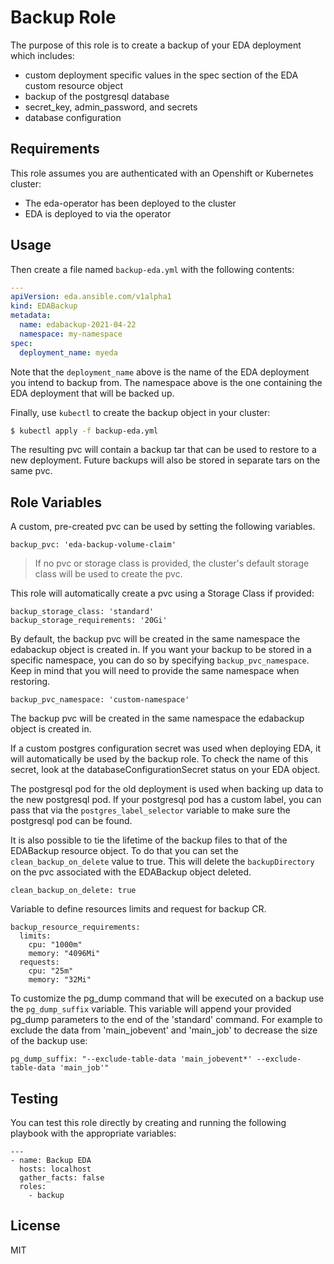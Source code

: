 Backup Role
=========

The purpose of this role is to create a backup of your EDA deployment which includes:
  - custom deployment specific values in the spec section of the EDA custom resource object
  - backup of the postgresql database
  - secret_key, admin_password, and secrets
  - database configuration

Requirements
------------

This role assumes you are authenticated with an Openshift or Kubernetes cluster:
  - The eda-operator has been deployed to the cluster
  - EDA is deployed to via the operator


Usage
----------------

Then create a file named `backup-eda.yml` with the following contents:

```yaml
---
apiVersion: eda.ansible.com/v1alpha1
kind: EDABackup
metadata:
  name: edabackup-2021-04-22
  namespace: my-namespace
spec:
  deployment_name: myeda
```

Note that the `deployment_name` above is the name of the EDA deployment you intend to backup from.  The namespace above is the one containing the EDA deployment that will be backed up.

Finally, use `kubectl` to create the backup object in your cluster:

```bash
$ kubectl apply -f backup-eda.yml
```

The resulting pvc will contain a backup tar that can be used to restore to a new deployment. Future backups will also be stored in separate tars on the same pvc.


Role Variables
--------------

A custom, pre-created pvc can be used by setting the following variables.

```
backup_pvc: 'eda-backup-volume-claim'
```

> If no pvc or storage class is provided, the cluster's default storage class will be used to create the pvc.

This role will automatically create a pvc using a Storage Class if provided:

```
backup_storage_class: 'standard'
backup_storage_requirements: '20Gi'
```

By default, the backup pvc will be created in the same namespace the edabackup object is created in. If you want your backup to be stored
in a specific namespace, you can do so by specifying `backup_pvc_namespace`.  Keep in mind that you will
need to provide the same namespace when restoring.

```
backup_pvc_namespace: 'custom-namespace'
```
The backup pvc will be created in the same namespace the edabackup object is created in.

If a custom postgres configuration secret was used when deploying EDA, it will automatically be used by the backup role.
To check the name of this secret, look at the databaseConfigurationSecret status on your EDA object.

The postgresql pod for the old deployment is used when backing up data to the new postgresql pod.  If your postgresql pod has a custom label,
you can pass that via the `postgres_label_selector` variable to make sure the postgresql pod can be found.

It is also possible to tie the lifetime of the backup files to that of the EDABackup resource object. To do that you can set the
`clean_backup_on_delete` value to true. This will delete the `backupDirectory` on the pvc associated with the EDABackup object deleted.

```
clean_backup_on_delete: true
```

Variable to define resources limits and request for backup CR.
```
backup_resource_requirements:
  limits:
    cpu: "1000m"
    memory: "4096Mi"
  requests:
    cpu: "25m"
    memory: "32Mi"
```

To customize the pg_dump command that will be executed on a backup use the `pg_dump_suffix` variable. This variable will append your provided pg_dump parameters to the end of the 'standard' command. For example to exclude the data from 'main_jobevent' and 'main_job' to decrease the size of the backup use:

```
pg_dump_suffix: "--exclude-table-data 'main_jobevent*' --exclude-table-data 'main_job'"
```

Testing
----------------

You can test this role directly by creating and running the following playbook with the appropriate variables:

```
---
- name: Backup EDA
  hosts: localhost
  gather_facts: false
  roles:
    - backup
```

License
-------

MIT
